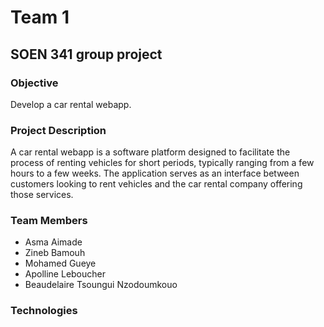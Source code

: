 # Team 1

## SOEN 341 group project

###  Objective

Develop a car rental webapp.

### Project Description

A car rental webapp is a software platform designed to facilitate the process of renting vehicles for short periods, typically ranging from a few hours to a few weeks. The application serves as an interface between customers looking to rent vehicles and the car rental company offering those services.

### Team Members

- Asma Aimade
- Zineb Bamouh
- Mohamed Gueye
- Apolline Leboucher
- Beaudelaire Tsoungui Nzodoumkouo


### Technologies
